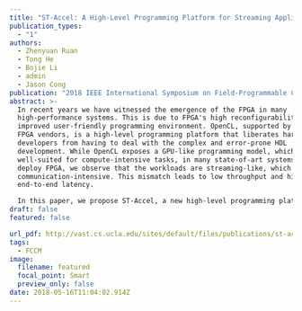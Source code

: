 ```yaml
---
title: "ST-Accel: A High-Level Programming Platform for Streaming Applications on FPGA"
publication_types:
  - "1"
authors:
  - Zhenyuan Ruan
  - Tong He
  - Bojie Li
  - admin
  - Jason Cong
publication: "2018 IEEE International Symposium on Field-Programmable Custom Computing Machines (FCCM'18), full paper acceptance ratio: 22/106 = 20.7%"
abstract: >-
  In recent years we have witnessed the emergence of the FPGA in many
  high-performance systems. This is due to FPGA's high reconfigurability and
  improved user-friendly programming environment. OpenCL, supported by major
  FPGA vendors, is a high-level programming platform that liberates hardware
  developers from having to deal with the complex and error-prone HDL
  development. While OpenCL exposes a GPU-like programming model, which is
  well-suited for compute-intensive tasks, in many state-of-art systems that
  deploy FPGA, we observe that the workloads are streaming-like, which is
  communication-intensive. This mismatch leads to low throughput and high
  end-to-end latency.

  In this paper, we propose ST-Accel, a new high-level programming platform for streaming applications on FPGA. It has the following advantages: (i) ST-Accel adopts the multiprocessing programming model to capture the inherent pipeline-level parallelism of streaming applications while reducing the end-to-end latency. (ii) A message-passing-based host/FPGA communication model is used to avoid the coherency issue of shared memory, thus enabling host/FPGA communication during kernel execution. (iii) ST-Accel provides a high-level abstraction for I/O devices to support direct I/O device access that eliminates the overhead of host CPU and reduces the I/O latency. (iv) ST-Accel enables the decoupled access/execute architecture to maximize the utilization of I/O devices. (v) The host/FPGA communication interface is redesigned to cater to the demands of both latency-critical and throughput-critical scenarios. The experimental results on the Amazon AWS cloud and local machine show that ST-Accel can achieve 1.6X-166X throughput and 1/3 latency for typical streaming workloads when compared to OpenCL.
draft: false
featured: false

url_pdf: http://vast.cs.ucla.edu/sites/default/files/publications/st-accel-high.pdf
tags:
  - FCCM
image:
  filename: featured
  focal_point: Smart
  preview_only: false
date: 2018-05-16T11:04:02.914Z
---
```

